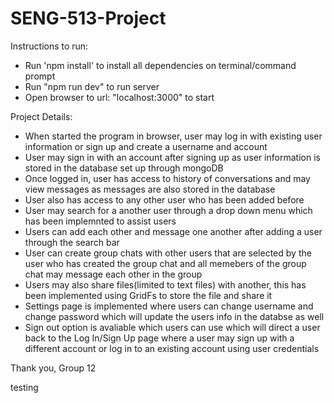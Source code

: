 # SENG-513-Project

Instructions to run:
- Run 'npm install' to install all dependencies on terminal/command prompt
- Run "npm run dev" to run server
- Open browser to url: "localhost:3000" to start 

Project Details:
- When started the program in browser, user may log in with existing user information or sign up and create a username and account 
- User may sign in with an account after signing up as user information is stored in the database set up  through mongoDB
- Once logged in, user has access to history of conversations and may view messages as messages are also stored in the database
- User also has access to any other user who has been added before
- User may search for a another user through a drop down menu which has been implemnted to assist users
- Users can add each other and message one another after adding a user through the search bar
- User can create group chats with other users that are selected by the user who has created the group chat and all memebers of the group chat may message each other in the group
- Users may also share files(limited to text files) with another, this has been implemented using GridFs to store the file and share it
- Settings page is implemented where users can change username and change password which will update the users info in the databse as well
- Sign out option is avaliable which users can use which will direct a user back to the Log In/Sign Up page where a user may sign up with a different account or log in to an existing account using user credentials

Thank you, 
Group 12

testing